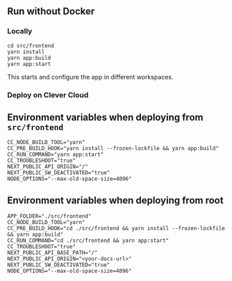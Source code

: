 ## Run without Docker

### Locally

```shell
cd src/frontend
yarn install
yarn app:build
yarn app:start
```

This starts and configure the app in different workspaces.

### Deploy on Clever Cloud

## Environment variables when deploying from `src/frontend`

```shell
CC_NODE_BUILD_TOOL="yarn"
CC_PRE_BUILD_HOOK="yarn install --frozen-lockfile && yarn app:build"
CC_RUN_COMMAND="yarn app:start"
CC_TROUBLESHOOT="true"
NEXT_PUBLIC_API_ORIGIN="/"
NEXT_PUBLIC_SW_DEACTIVATED="true"
NODE_OPTIONS="--max-old-space-size=4096"
```

## Environment variables when deploying from root

```shell
APP_FOLDER="./src/frontend"
CC_NODE_BUILD_TOOL="yarn"
CC_PRE_BUILD_HOOK="cd ./src/frontend && yarn install --frozen-lockfile && yarn app:build"
CC_RUN_COMMAND="cd ./src/frontend && yarn app:start"
CC_TROUBLESHOOT="true"
NEXT_PUBLIC_API_BASE_PATH="/"
NEXT_PUBLIC_API_ORIGIN="<your-docs-url>"
NEXT_PUBLIC_SW_DEACTIVATED="true"
NODE_OPTIONS="--max-old-space-size=4096"
```
